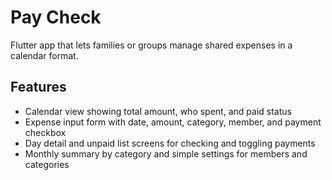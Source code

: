 # Pay Check

Flutter app that lets families or groups manage shared expenses in a calendar format.

## Features
- Calendar view showing total amount, who spent, and paid status
- Expense input form with date, amount, category, member, and payment checkbox
- Day detail and unpaid list screens for checking and toggling payments
- Monthly summary by category and simple settings for members and categories
